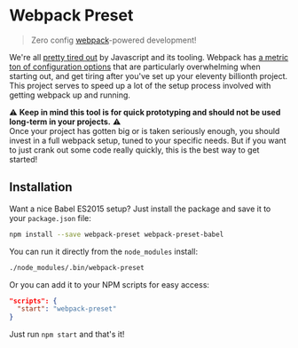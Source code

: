 # Webpack Preset
> Zero config [webpack](https://webpack.github.io/)-powered development!

We're all [pretty tired out](https://medium.com/@ericclemmons/javascript-fatigue-48d4011b6fc4#.1p2hp7afi) by Javascript and its tooling. Webpack has [a metric ton of configuration options](https://webpack.github.io/docs/configuration.html) that are particularly overwhelming when starting out, and get tiring after you've set up your eleventy billionth project. This project serves to speed up a lot of the setup process involved with getting webpack up and running.

:warning: **Keep in mind this tool is for quick prototyping and should not be used long-term in your projects.** :warning:   
Once your project has gotten big or is taken seriously enough, you should invest in a full webpack setup, tuned to your specific needs. But if you want to just crank out some code really quickly, this is the best way to get started!

## Installation

Want a nice Babel ES2015 setup? Just install the package and save it to your `package.json` file:

```sh
npm install --save webpack-preset webpack-preset-babel
```

You can run it directly from the `node_modules` install:

```sh
./node_modules/.bin/webpack-preset
```

Or you can add it to your NPM scripts for easy access:

```json
"scripts": {
  "start": "webpack-preset"
}
```
Just run `npm start` and that's it!
